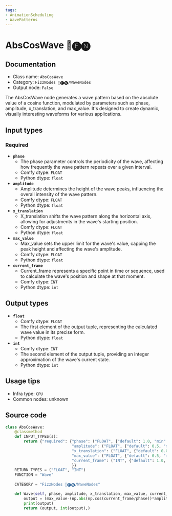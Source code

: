 ```yaml
---
tags:
- AnimationScheduling
- WavePatterns
---
```


# AbsCosWave 📅🅕🅝
## Documentation
- Class name: `AbsCosWave`
- Category: `FizzNodes 📅🅕🅝/WaveNodes`
- Output node: `False`

The AbsCosWave node generates a wave pattern based on the absolute value of a cosine function, modulated by parameters such as phase, amplitude, x_translation, and max_value. It's designed to create dynamic, visually interesting waveforms for various applications.
## Input types
### Required
- **`phase`**
    - The phase parameter controls the periodicity of the wave, affecting how frequently the wave pattern repeats over a given interval.
    - Comfy dtype: `FLOAT`
    - Python dtype: `float`
- **`amplitude`**
    - Amplitude determines the height of the wave peaks, influencing the overall intensity of the wave pattern.
    - Comfy dtype: `FLOAT`
    - Python dtype: `float`
- **`x_translation`**
    - X_translation shifts the wave pattern along the horizontal axis, allowing for adjustments in the wave's starting position.
    - Comfy dtype: `FLOAT`
    - Python dtype: `float`
- **`max_value`**
    - Max_value sets the upper limit for the wave's value, capping the peak height and affecting the wave's amplitude.
    - Comfy dtype: `FLOAT`
    - Python dtype: `float`
- **`current_frame`**
    - Current_frame represents a specific point in time or sequence, used to calculate the wave's position and shape at that moment.
    - Comfy dtype: `INT`
    - Python dtype: `int`
## Output types
- **`float`**
    - Comfy dtype: `FLOAT`
    - The first element of the output tuple, representing the calculated wave value in its precise form.
    - Python dtype: `float`
- **`int`**
    - Comfy dtype: `INT`
    - The second element of the output tuple, providing an integer approximation of the wave's current state.
    - Python dtype: `int`
## Usage tips
- Infra type: `CPU`
- Common nodes: unknown


## Source code
```python
class AbsCosWave:
    @classmethod
    def INPUT_TYPES(s):
        return {"required": {"phase": ("FLOAT", {"default": 1.0, "min": 0.0, "max": 9999.0, "step": 1.0}),
                             "amplitude": ("FLOAT", {"default": 0.5, "min": 0.0, "max": 9999.0, "step": 0.1}),
                             "x_translation": ("FLOAT", {"default": 0.0, "min": 0.0, "max": 9999.0, "step": 1.0}),
                             "max_value": ("FLOAT", {"default": 0.5, "min": 0.0, "max": 9999.0, "step": 0.05}),
                             "current_frame": ("INT", {"default": 1.0, "min": 0.0, "max": 9999.0, "step": 1.0}),
                             }}
    RETURN_TYPES = ("FLOAT", "INT")
    FUNCTION = "Wave"
    
    CATEGORY = "FizzNodes 📅🅕🅝/WaveNodes"

    def Wave(self, phase, amplitude, x_translation, max_value, current_frame):
        output = (max_value-(np.abs(np.cos(current_frame/phase))*amplitude))
        print(output)
        return (output, int(output),)

```
